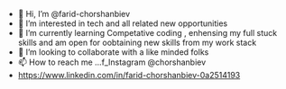 - 👋 Hi, I’m @farid-chorshanbiev
- 👀 I’m interested in tech and all related new opportunities
- 🌱 I’m currently learning Competative coding , enhensing my full stuck skills and am open for oobtaining new skills from my work stack
- 💞️ I’m looking to collaborate with a like minded folks
- 📫 How to reach me ...f_Instagram @chorshanbiev 
- https://www.linkedin.com/in/farid-chorshanbiev-0a2514193

<!---
farid-chorshanbiev/farid-chorshanbiev is a ✨ special ✨ repository because its `README.md` (this file) appears on your GitHub profile.
You can click the Preview link to take a look at your changes.
--->
